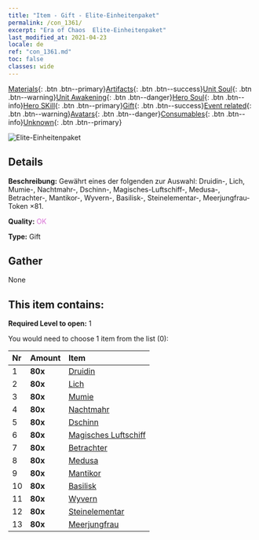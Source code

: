 ```yaml
---
title: "Item - Gift - Elite-Einheitenpaket"
permalink: /con_1361/
excerpt: "Era of Chaos  Elite-Einheitenpaket"
last_modified_at: 2021-04-23
locale: de
ref: "con_1361.md"
toc: false
classes: wide
---
```

 [Materials](/ItemsDE/){: .btn .btn--primary}[Artifacts](/ItemsDE/Artifacts/){: .btn .btn--success}[Unit Soul](/ItemsDE/UnitSoul/){: .btn .btn--warning}[Unit Awakening](/ItemsDE/UnitAwakening/){: .btn .btn--danger}[Hero Soul](/ItemsDE/HeroSoul/){: .btn .btn--info}[Hero SKill](/ItemsDE/HeroSkill/){: .btn .btn--primary}[Gift](/ItemsDE/Gift/){: .btn .btn--success}[Event related](/ItemsDE/Events/){: .btn .btn--warning}[Avatars](/ItemsDE/Avatars/){: .btn .btn--danger}[Consumables](/ItemsDE/Consumables/){: .btn .btn--info}[Unknown](/ItemsDE/Unknown/){: .btn .btn--primary}

 ![Elite-Einheitenpaket](/images/t/i_907054.png)

## Details
 **Beschreibung:** Gewährt eines der folgenden zur Auswahl: Druidin-, Lich, Mumie-, Nachtmahr-, Dschinn-, Magisches-Luftschiff-, Medusa-, Betrachter-, Mantikor-, Wyvern-, Basilisk-, Steinelementar-, Meerjungfrau-Token ×81.

 **Quality:** <span style="color: #DA70D6">OK</span>

 **Type:** Gift

## Gather

  None

## This item contains:

 **Required Level to open:** 1

 You would need to choose 1 item from the list (0):

  | Nr | Amount |     Item    |
  |:---|:-------|:------------|
  | 1 |  **80x** | [Druidin](/ItemsDE/unt_206/) |  | 
  | 2 |  **80x** | [Lich](/ItemsDE/unt_212/) |  | 
  | 3 |  **80x** | [Mumie](/ItemsDE/unt_215/) |  | 
  | 4 |  **80x** | [Nachtmahr](/ItemsDE/unt_233/) |  | 
  | 5 |  **80x** | [Dschinn](/ItemsDE/unt_239/) |  | 
  | 6 |  **80x** | [Magisches Luftschiff](/ItemsDE/unt_242/) |  | 
  | 7 |  **80x** | [Betrachter](/ItemsDE/unt_246/) |  | 
  | 8 |  **80x** | [Medusa](/ItemsDE/unt_247/) |  | 
  | 9 |  **80x** | [Mantikor](/ItemsDE/unt_249/) |  | 
  | 10 |  **80x** | [Basilisk](/ItemsDE/unt_256/) |  | 
  | 11 |  **80x** | [Wyvern](/ItemsDE/unt_258/) |  | 
  | 12 |  **80x** | [Steinelementar](/ItemsDE/unt_266/) |  | 
  | 13 |  **80x** | [Meerjungfrau](/ItemsDE/unt_277/) |  | 
